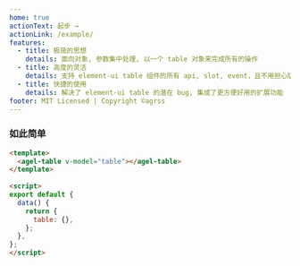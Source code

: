 ```yaml
---
home: true
actionText: 起步 →
actionLink: /example/
features:
  - title: 极简的思想
    details: 面向对象, 参数集中处理, 以一个 table 对象来完成所有的操作
  - title: 高度的灵活
    details: 支持 element-ui table 组件的所有 api, slot, event，且不用担心版本升级问题
  - title: 快捷的使用
    details: 解决了 element-ui table 的潜在 bug, 集成了更方便好用的扩展功能
footer: MIT Licensed | Copyright ©agrss 
---
```



<ClientOnly><test-table/></ClientOnly>


### 如此简单

```html
<template>
  <agel-table v-model="table"></agel-table>
</template>
 
<script>
export default {
  data() {
    return {
      table: {},
    };
  },
};
</script>
```




